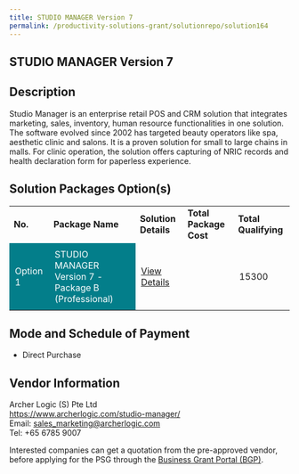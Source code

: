 ```yaml
---
title: STUDIO MANAGER Version 7
permalink: /productivity-solutions-grant/solutionrepo/solution164
---
```


## STUDIO MANAGER Version 7

## Description

Studio Manager is an enterprise retail POS and CRM solution that integrates marketing, sales, inventory, human resource functionalities in one solution. The software evolved since 2002 has targeted beauty operators like spa, aesthetic clinic and salons. It is a proven solution for small to large chains in malls.
For clinic operation, the solution offers capturing of NRIC records and health declaration form for paperless experience.

## Solution Packages Option(s)

<table>
<tr>
<td><b>No.</b></td>
<td><b>Package Name</b></td>
<td><b>Solution Details</b></td>
<td><b>Total Package Cost</b></td>
<td><b>Total Qualifying</b></td>
</tr>
<tr>
<td style='padding: 10px; background-color: #037E8A; color: #FFFFFF;'>Option 1</td>
<td style='padding: 10px; background-color: #037E8A; color: #FFFFFF;'>STUDIO MANAGER Version 7 - Package B (Professional)</td>
<td style='padding: 10px;'><a href='https://www.gobusiness.gov.sg/images/psg/Archer_Logic_Annex_3_Part_2.pdf' target='_blank'>View Details</a></td>
<td style='padding: 10px;'></td>
<td style='padding: 10px;'>15300</td>
</tr>
</table>

## Mode and Schedule of Payment

 - Direct Purchase

## Vendor Information

 Archer Logic (S) Pte Ltd<br>https://www.archerlogic.com/studio-manager/<br>Email: sales_marketing@archerlogic.com<br>Tel: +65 6785 9007

Interested companies can get a quotation from the pre-approved vendor, before applying for the PSG through the <a href='https://www.businessgrants.gov.sg/' target='_blank' rel='noopener'>Business Grant Portal (BGP)</a>.

<script src="/jquery/resize-tables.js"></script>
